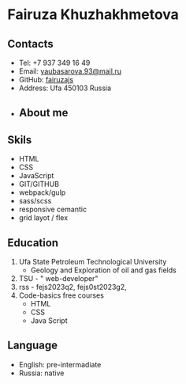 # Fairuza Khuzhakhmetova
## Contacts
* Tel: +7 937 349 16 49
* Email: yaubasarova.93@mail.ru
* GitHub: [fairuzajs](https://github.com/Fairuzajs)
* Address: Ufa 450103 Russia
* ## About me
## Skils
* HTML
* CSS
* JavaScript
* GIT/GITHUB
* webpack/gulp
* sass/scss
* responsive cemantic
* grid layot / flex
## Education
1. Ufa State Petroleum Technological University
    + Geology and Exploration of oil and gas fields
2. TSU - " web-developer"
3. rss - fejs2023q2, fejs0st2023g2,
4. Code-basics free courses
    + HTML
    + CSS
    + Java Script
## Language
* English: pre-intermadiate
* Russia: native

